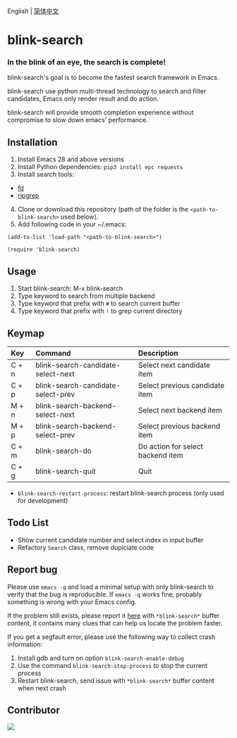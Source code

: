 English | [简体中文](./README.zh-CN.md)

# blink-search

<p align="center">
  <h3>In the blink of an eye, the search is complete!</h3>
</p>

blink-search's goal is to become the fastest search framework in Emacs.

blink-search use python multi-thread technology to search and filter candidates, Emacs only render result and do action.

blink-search will provide smooth completion experience without compromise to slow down emacs' performance.

## Installation

1. Install Emacs 28 and above versions
2. Install Python dependencies: `pip3 install epc requests`
3. Install search tools: 
+ [fd](https://github.com/sharkdp/fd)
+ [ripgrep](https://github.com/BurntSushi/ripgrep)
4. Clone or download this repository (path of the folder is the `<path-to-blink-search>` used below).
5. Add following code in your ~/.emacs:

```elisp
(add-to-list 'load-path "<path-to-blink-search>")

(require 'blink-search)
```

## Usage
1. Start blink-search: M-x blink-search 
2. Type keyword to search from multiple backend
3. Type keyword that prefix with `#` to search current buffer
4. Type keyword that prefix with `!` to grep current directory

## Keymap
| Key      | Command                   | Description                                                                  |
| :---     | :---                      | :---                                                                         |
| C + n    | blink-search-candidate-select-next           | Select next candidate item                                                        |
| C + p  | blink-search-candidate-select-prev           | Select previous candidate item                                                    |
| M + n    | blink-search-backend-select-next           | Select next backend item                                                        |
| M + p  | blink-search-backend-select-prev           | Select previous backend item                                                    |
| C + m  | blink-search-do           | Do action for select backend item                                                    |
| C + g  | blink-search-quit           | Quit 

* `blink-search-restart-process`: restart blink-search process (only used for development)

## Todo List
* Show current candidate number and select index in input buffer
* Refactory `Search` class, remove duplciate code

## Report bug

Please use `emacs -q` and load a minimal setup with only blink-search to verify that the bug is reproducible. If `emacs -q` works fine, probably something is wrong with your Emacs config.

If the problem still exists, please report it [here](https://github.com/manateelazycat/blink-search/issues/new) with `*blink-search*` buffer content, it contains many clues that can help us locate the problem faster.

If you get a segfault error, please use the following way to collect crash information:

1. Install gdb and turn on option `blink-search-enable-debug`
2. Use the command `blink-search-stop-process` to stop the current process
3. Restart blink-search, send issue with `*blink-search*` buffer content when next crash

## Contributor

<a href = "https://github.com/manateelazycat/blink-search/graphs/contributors">
  <img src = "https://contrib.rocks/image?repo=manateelazycat/blink-search"/>
</a>
